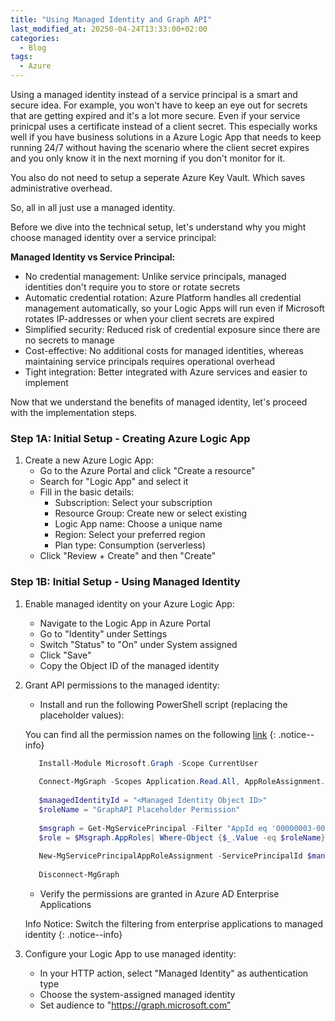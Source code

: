 ```yaml
---
title: "Using Managed Identity and Graph API"
last_modified_at: 20250-04-24T13:33:00+02:00
categories:
  - Blog
tags:
  - Azure
---
```



Using a managed identity instead of a service principal is a smart and secure idea. For example, you won't have to keep an eye out for secrets that are getting expired and it's a lot more secure. Even if your service prinicpal uses a certificate instead of a client secret. This especially works well if you have business solutions in a Azure Logic App that needs to keep running 24/7 without having the scenario where the client secret expires and you only know it in the next morning if you don't monitor for it.

You also do not need to setup a seperate Azure Key Vault. Which saves administrative overhead. 

So, all in all just use a managed identity.

Before we dive into the technical setup, let's understand why you might choose managed identity over a service principal:

**Managed Identity vs Service Principal:**

- No credential management: Unlike service principals, managed identities don't require you to store or rotate secrets
- Automatic credential rotation: Azure Platform handles all credential management automatically, so your Logic Apps will run even if Microsoft rotates IP-addresses or when your client secrets are expired
- Simplified security: Reduced risk of credential exposure since there are no secrets to manage
- Cost-effective: No additional costs for managed identities, whereas maintaining service principals requires operational overhead
- Tight integration: Better integrated with Azure services and easier to implement

Now that we understand the benefits of managed identity, let's proceed with the implementation steps.

### **Step 1A: Initial Setup - Creating Azure Logic App**

1. Create a new Azure Logic App:
    - Go to the Azure Portal and click "Create a resource"
    - Search for "Logic App" and select it
    - Fill in the basic details:
        - Subscription: Select your subscription
        - Resource Group: Create new or select existing
        - Logic App name: Choose a unique name
        - Region: Select your preferred region
        - Plan type: Consumption (serverless)
    - Click "Review + Create" and then "Create"

### **Step 1B: Initial Setup - Using Managed Identity**

1. Enable managed identity on your Azure Logic App:
    - Navigate to the Logic App in Azure Portal
    - Go to "Identity" under Settings
    - Switch "Status" to "On" under System assigned
    - Click "Save"
    - Copy the Object ID of the managed identity
2. Grant API permissions to the managed identity:
    - Install and run the following PowerShell script (replacing the placeholder values):
    
    You can find all the permission names on the following [link](https://graphpermissions.merill.net/permission/)
   {: .notice--info}

     ```powershell
        Install-Module Microsoft.Graph -Scope CurrentUser
        
        Connect-MgGraph -Scopes Application.Read.All, AppRoleAssignment.ReadWrite.All, RoleManagement.ReadWrite.Directory
        
        $managedIdentityId = "<Managed Identity Object ID>"
        $roleName = "GraphAPI Placeholder Permission"
        
        $msgraph = Get-MgServicePrincipal -Filter "AppId eq '00000003-0000-0000-c000-000000000000'"
        $role = $Msgraph.AppRoles| Where-Object {$_.Value -eq $roleName} 
        
        New-MgServicePrincipalAppRoleAssignment -ServicePrincipalId $managedIdentityId -PrincipalId $managedIdentityId -ResourceId $msgraph.Id -AppRoleId $role.Id
         
        Disconnect-MgGraph
      ```
        
    - Verify the permissions are granted in Azure AD Enterprise Applications
    
   Info Notice: Switch the filtering from enterprise applications to managed identity
    {: .notice--info}

4. Configure your Logic App to use managed identity:
    - In your HTTP action, select "Managed Identity" as authentication type
    - Choose the system-assigned managed identity
    - Set audience to "https://graph.microsoft.com”
